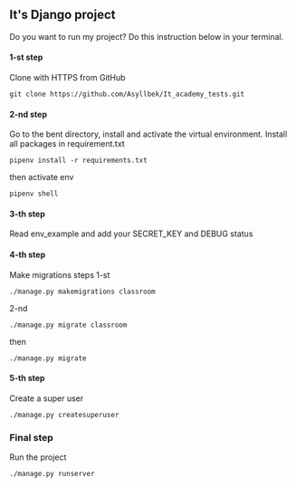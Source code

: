 ## It's Django project

Do you want to run my project?
Do this instruction below in your terminal.

#### 1-st step
Clone with HTTPS from GitHub
```
git clone https://github.com/Asyllbek/It_academy_tests.git
```
#### 2-nd step
Go to the bent directory, install and activate the virtual environment.
Install all packages in requirement.txt

```
pipenv install -r requirements.txt
```
then activate env
```
pipenv shell
```
#### 3-th step
Read env_example and add your SECRET_KEY and DEBUG status

#### 4-th step
Make migrations steps
1-st
```
./manage.py makemigrations classroom
```
2-nd
```
./manage.py migrate classroom
```
then 
```
./manage.py migrate 

```
#### 5-th step
Create a super user
```
./manage.py createsuperuser
```
### Final step
Run the project

```
./manage.py runserver
```



